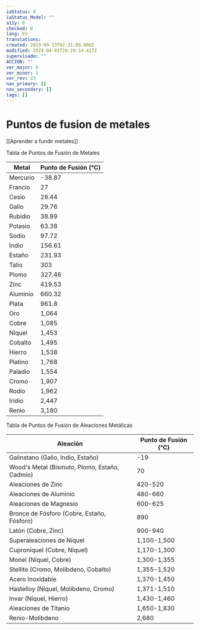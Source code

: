 ```yaml
---
iaStatus: 0
iaStatus_Model: ""
a11y: 0
checked: 0
lang: ES
translations: 
created: 2023-09-13T02:31:00.000Z
modified: 2024-04-03T20:19:14.417Z
supervisado: ""
ACCION: ""
ver_major: 0
ver_minor: 1
ver_rev: 23
nav_primary: []
nav_secondary: []
tags: []
---
```

# Puntos de fusion de metales

[[Aprender a fundir metales]]

Tabla de Puntos de Fusión de Metales

| Metal      | Punto de Fusión (°C) |
|------------|---------------------|
| Mercurio   | -38.87              |
| Francio    | 27                  |
| Cesio      | 28.44               |
| Galio      | 29.76               |
| Rubidio    | 38.89               |
| Potasio    | 63.38               |
| Sodio      | 97.72               |
| Indio      | 156.61              |
| Estaño     | 231.93              |
| Talio      | 303                 |
| Plomo      | 327.46              |
| Zinc       | 419.53              |
| Aluminio   | 660.32              |
| Plata      | 961.8               |
| Oro        | 1,064               |
| Cobre      | 1,085               |
| Níquel     | 1,453               |
| Cobalto    | 1,495               |
| Hierro     | 1,538               |
| Platino    | 1,768               |
| Paladio    | 1,554               |
| Cromo      | 1,907               |
| Rodio      | 1,962               |
| Iridio     | 2,447               |
| Renio      | 3,180               |


Tabla de Puntos de Fusión de Aleaciones Metálicas

| Aleación                   | Punto de Fusión (°C) |
|----------------------------|---------------------|
| Galinstano (Galio, Indio, Estaño) | -19                 |
| Wood's Metal (Bismuto, Plomo, Estaño, Cadmio) | 70                  |
| Aleaciones de Zinc         | 420-520             |
| Aleaciones de Aluminio     | 480-660             |
| Aleaciones de Magnesio     | 600-625             |
| Bronce de Fósforo (Cobre, Estaño, Fósforo) | 890                 |
| Latón (Cobre, Zinc)        | 900-940             |
| Superaleaciones de Níquel   | 1,100-1,500         |
| Cuproníquel (Cobre, Níquel) | 1,170-1,300         |
| Monel (Níquel, Cobre)      | 1,300-1,355         |
| Stellite (Cromo, Molibdeno, Cobalto) | 1,355-1,520         |
| Acero Inoxidable           | 1,370-1,450         |
| Hastelloy (Níquel, Molibdeno, Cromo) | 1,371-1,510         |
| Invar (Níquel, Hierro)     | 1,430-1,460         |
| Aleaciones de Titanio      | 1,650-1,830         |
| Renio-Molibdeno            | 2,680               |





